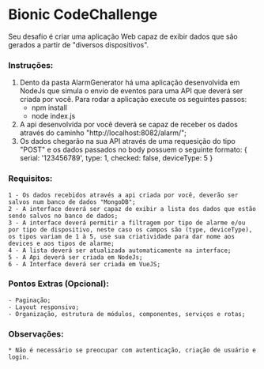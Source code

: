 # Bionic CodeChallenge

Seu desafio é criar uma aplicação Web capaz de exibir dados que são gerados a partir de "diversos dispositivos".

### Instruções:

 1. Dento da pasta AlarmGenerator há uma aplicação desenvolvida em NodeJs que simula o envio de eventos para uma API que deverá ser criada por você. Para rodar a aplicação execute os seguintes passos:
	- npm install
	- node index.js
 2. A api desenvolvida por você deverá se capaz de receber os dados através do caminho "http://localhost:8082/alarm/";
 3. Os dados chegarão na sua API através de uma requesição do tipo "POST" e os dados passados no body possuem o seguinte formato:
    {
        serial: '123456789',
        type: 1,
        checked: false,
        deviceType: 5
    }
  
### Requisitos:
	1 - Os dados recebidos através a api criada por você, deverão ser salvos num banco de dados "MongoDB";
	2 - A interface deverá ser capaz de exibir a lista dos dados que estão sendo salvos no banco de dados;
	3 - A interface deverá permitir a filtragem por tipo de alarme e/ou por tipo de dispositivo, neste caso os campos são (type, deviceType), os tipos variam de 1 à 5, use sua criatividade para dar nome aos devices e aos tipos de alarme;
	4 - A lista deverá ser atualizada automaticamente na interface;
	5 - A Api deverá ser criada em NodeJs;
	6 - A Interface deverá ser criada em VueJS;

### Pontos Extras (Opcional):
	- Paginação;
	- Layout responsivo;
	- Organização, estrutura de módulos, componentes, serviços e rotas;

### Observações:
	* Não é necessário se preocupar com autenticação, criação de usuário e login.